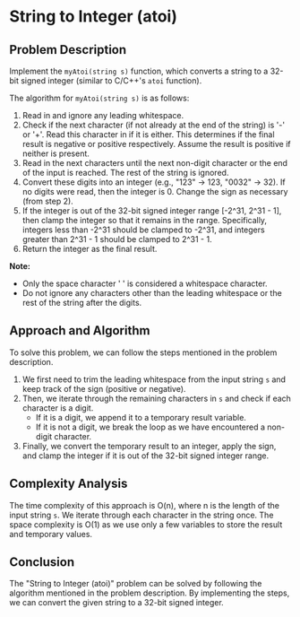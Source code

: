 # String to Integer (atoi)

## Problem Description

Implement the `myAtoi(string s)` function, which converts a string to a 32-bit signed integer (similar to C/C++'s `atoi` function).

The algorithm for `myAtoi(string s)` is as follows:

1. Read in and ignore any leading whitespace.
2. Check if the next character (if not already at the end of the string) is '-' or '+'. Read this character in if it is either. This determines if the final result is negative or positive respectively. Assume the result is positive if neither is present.
3. Read in the next characters until the next non-digit character or the end of the input is reached. The rest of the string is ignored.
4. Convert these digits into an integer (e.g., "123" -> 123, "0032" -> 32). If no digits were read, then the integer is 0. Change the sign as necessary (from step 2).
5. If the integer is out of the 32-bit signed integer range [-2^31, 2^31 - 1], then clamp the integer so that it remains in the range. Specifically, integers less than -2^31 should be clamped to -2^31, and integers greater than 2^31 - 1 should be clamped to 2^31 - 1.
6. Return the integer as the final result.

**Note:**
- Only the space character ' ' is considered a whitespace character.
- Do not ignore any characters other than the leading whitespace or the rest of the string after the digits.

## Approach and Algorithm

To solve this problem, we can follow the steps mentioned in the problem description.

1. We first need to trim the leading whitespace from the input string `s` and keep track of the sign (positive or negative).
2. Then, we iterate through the remaining characters in `s` and check if each character is a digit.
   - If it is a digit, we append it to a temporary result variable.
   - If it is not a digit, we break the loop as we have encountered a non-digit character.
3. Finally, we convert the temporary result to an integer, apply the sign, and clamp the integer if it is out of the 32-bit signed integer range.

## Complexity Analysis

The time complexity of this approach is O(n), where n is the length of the input string `s`. We iterate through each character in the string once.
The space complexity is O(1) as we use only a few variables to store the result and temporary values.

## Conclusion

The "String to Integer (atoi)" problem can be solved by following the algorithm mentioned in the problem description. By implementing the steps, we can convert the given string to a 32-bit signed integer.
